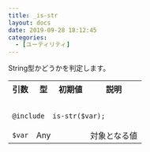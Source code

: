 ```yaml
---
title: _is-str
layout: docs
date: 2019-09-28 18:12:45
categories:
  - [ユーティリティ]
---
```


String型かどうかを判定します。

<table>
  <tr>
    <th>引数</th>
    <th>型</th>
    <th>初期値</th>
    <th>説明</th>
  </tr>
  <tr>
    <td colspan="4">
      <pre class="language-scss"><code>
@include _is-str($var);
</code></pre>
    </td>
  </tr>
  <tr>
    <td><code>$var</code></td>
    <td>Any</td>
    <td></td>
    <td>対象となる値</td>
  </tr>
</table>